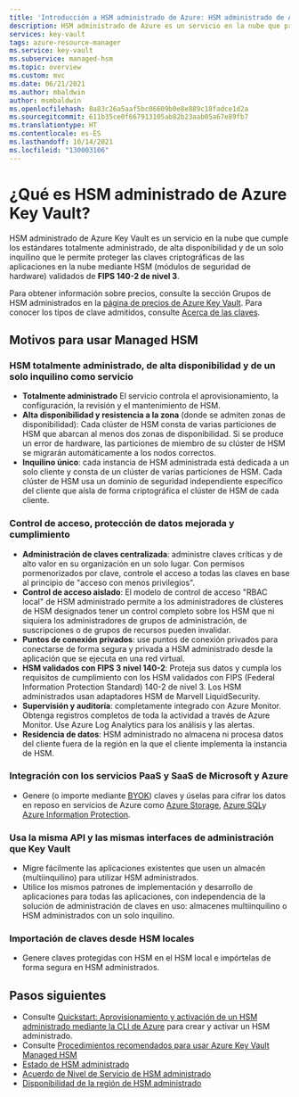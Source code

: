 ```yaml
---
title: 'Introducción a HSM administrado de Azure: HSM administrado de Azure | Microsoft Docs'
description: HSM administrado de Azure es un servicio en la nube que protege las claves criptográficas de las aplicaciones en la nube.
services: key-vault
tags: azure-resource-manager
ms.service: key-vault
ms.subservice: managed-hsm
ms.topic: overview
ms.custom: mvc
ms.date: 06/21/2021
ms.author: mbaldwin
author: msmbaldwin
ms.openlocfilehash: 8a83c26a5aaf5bc06609b0e8e889c18fadce1d2a
ms.sourcegitcommit: 611b35ce0f667913105ab82b23aab05a67e89fb7
ms.translationtype: HT
ms.contentlocale: es-ES
ms.lasthandoff: 10/14/2021
ms.locfileid: "130003106"
---
```

# <a name="what-is-azure-key-vault-managed-hsm"></a>¿Qué es HSM administrado de Azure Key Vault?

HSM administrado de Azure Key Vault es un servicio en la nube que cumple los estándares totalmente administrado, de alta disponibilidad y de un solo inquilino que le permite proteger las claves criptográficas de las aplicaciones en la nube mediante HSM (módulos de seguridad de hardware) validados de **FIPS 140-2 de nivel 3**. 

Para obtener información sobre precios, consulte la sección Grupos de HSM administrados en la [página de precios de Azure Key Vault](https://azure.microsoft.com/pricing/details/key-vault/). Para conocer los tipos de clave admitidos, consulte [Acerca de las claves](../keys/about-keys.md).

## <a name="why-use-managed-hsm"></a>Motivos para usar Managed HSM

### <a name="fully-managed-highly-available-single-tenant-hsm-as-a-service"></a>HSM totalmente administrado, de alta disponibilidad y de un solo inquilino como servicio

- **Totalmente administrado** El servicio controla el aprovisionamiento, la configuración, la revisión y el mantenimiento de HSM. 
- **Alta disponibilidad y resistencia a la zona** (donde se admiten zonas de disponibilidad): Cada clúster de HSM consta de varias particiones de HSM que abarcan al menos dos zonas de disponibilidad. Si se produce un error de hardware, las particiones de miembro de su clúster de HSM se migrarán automáticamente a los nodos correctos.
- **Inquilino único**: cada instancia de HSM administrada está dedicada a un solo cliente y consta de un clúster de varias particiones de HSM. Cada clúster de HSM usa un dominio de seguridad independiente específico del cliente que aísla de forma criptográfica el clúster de HSM de cada cliente.


### <a name="access-control-enhanced-data-protection--compliance"></a>Control de acceso, protección de datos mejorada y cumplimiento

- **Administración de claves centralizada**: administre claves críticas y de alto valor en su organización en un solo lugar. Con permisos pormenorizados por clave, controle el acceso a todas las claves en base al principio de "acceso con menos privilegios".
- **Control de acceso aislado**: El modelo de control de acceso "RBAC local" de HSM administrado permite a los administradores de clústeres de HSM designados tener un control completo sobre los HSM que ni siquiera los administradores de grupos de administración, de suscripciones o de grupos de recursos pueden invalidar.
- **Puntos de conexión privados**: use puntos de conexión privados para conectarse de forma segura y privada a HSM administrado desde la aplicación que se ejecuta en una red virtual.
- **HSM validados con FIPS 3 nivel 140-2**: Proteja sus datos y cumpla los requisitos de cumplimiento con los HSM validados con FIPS (Federal Information Protection Standard) 140-2 de nivel 3. Los HSM administrados usan adaptadores HSM de Marvell LiquidSecurity.
- **Supervisión y auditoría**: completamente integrado con Azure Monitor. Obtenga registros completos de toda la actividad a través de Azure Monitor. Use Azure Log Analytics para los análisis y las alertas.
- **Residencia de datos**: HSM administrado no almacena ni procesa datos del cliente fuera de la región en la que el cliente implementa la instancia de HSM.

### <a name="integrated-with-azure-and-microsoft-paassaas-services"></a>Integración con los servicios PaaS y SaaS de Microsoft y Azure 

- Genere (o importe mediante [BYOK](hsm-protected-keys-byok.md)) claves y úselas para cifrar los datos en reposo en servicios de Azure como [Azure Storage](../../storage/common/customer-managed-keys-overview.md), [Azure SQL](../../azure-sql/database/transparent-data-encryption-byok-overview.md)y [Azure Information Protection](/azure/information-protection/byok-price-restrictions).

### <a name="uses-same-api-and-management-interfaces-as-key-vault"></a>Usa la misma API y las mismas interfaces de administración que Key Vault

- Migre fácilmente las aplicaciones existentes que usen un almacén (multiinquilino) para utilizar HSM administrados.
- Utilice los mismos patrones de implementación y desarrollo de aplicaciones para todas las aplicaciones, con independencia de la solución de administración de claves en uso: almacenes multiinquilino o HSM administrados con un solo inquilino.

### <a name="import-keys-from-your-on-premise-hsms"></a>Importación de claves desde HSM locales

- Genere claves protegidas con HSM en el HSM local e impórtelas de forma segura en HSM administrados.

## <a name="next-steps"></a>Pasos siguientes
- Consulte [Quickstart: Aprovisionamiento y activación de un HSM administrado mediante la CLI de Azure](quick-create-cli.md) para crear y activar un HSM administrado.
- Consulte [Procedimientos recomendados para usar Azure Key Vault Managed HSM](best-practices.md)
- [Estado de HSM administrado](https://status.azure.com)
- [Acuerdo de Nivel de Servicio de HSM administrado](https://azure.microsoft.com/support/legal/sla/key-vault-managed-hsm/v1_0/)
- [Disponibilidad de la región de HSM administrado](https://azure.microsoft.com/global-infrastructure/services/?products=key-vault)
